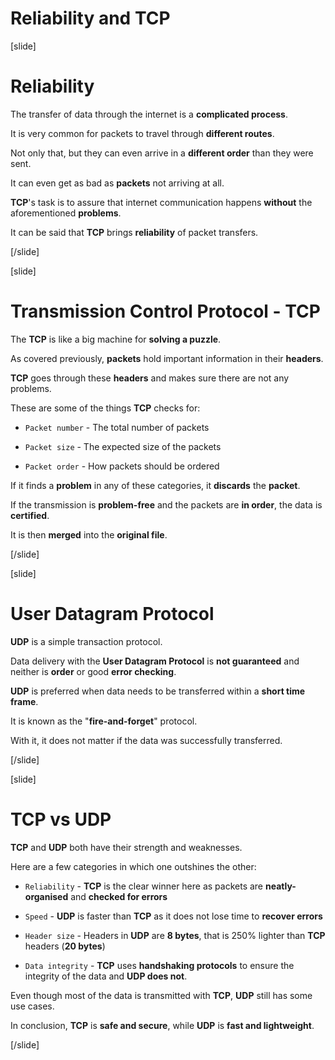 # Reliability and TCP

[slide]

# Reliability

The transfer of data through the internet is a **complicated process**.

It is very common for packets to travel through **different routes**.

Not only that, but they can even arrive in a **different order** than they were sent.

It can even get as bad as **packets** not arriving at all.

**TCP**'s task is to assure that internet communication happens **without** the aforementioned **problems**.

It can be said that **TCP** brings **reliability** of packet transfers.

[/slide]

[slide]

# Transmission Control Protocol - TCP

The **TCP** is like a big machine for **solving a puzzle**.

As covered previously, **packets** hold important information in their **headers**.

**TCP** goes through these **headers** and makes sure there are not any problems.

These are some of the things **TCP** checks for:

- `Packet number` - The total number of packets

- `Packet size` - The expected size of the packets

- `Packet order` - How packets should be ordered

If it finds a **problem** in any of these categories, it **discards** the **packet**.

If the transmission is **problem-free** and the packets are **in order**, the data is **certified**.

It is then **merged** into the **original file**.

[/slide]

[slide]

# User Datagram Protocol

**UDP** is a simple transaction protocol.

Data delivery with the **User Datagram Protocol** is **not guaranteed** and neither is **order** or good **error checking**.

**UDP** is preferred when data needs to be transferred within a **short time frame**.

It is known as the "**fire-and-forget**" protocol.

With it, it does not matter if the data was successfully transferred.

[/slide]

[slide]

# TCP vs UDP

**TCP** and **UDP** both have their strength and weaknesses.

Here are a few categories in which one outshines the other:

- `Reliability` - **TCP** is the clear winner here as packets are **neatly-organised** and **checked for errors**

- `Speed` - **UDP** is faster than **TCP** as it does not lose time to **recover errors**

- `Header size` - Headers in **UDP** are **8 bytes**, that is 250% lighter than **TCP** headers (**20 bytes**)

- `Data integrity` - **TCP** uses **handshaking protocols** to ensure the integrity of the data and **UDP does not**.

Even though most of the data is transmitted with **TCP**, **UDP** still has some use cases.

In conclusion, **TCP** is **safe and secure**, while **UDP** is **fast and lightweight**.

[/slide]
